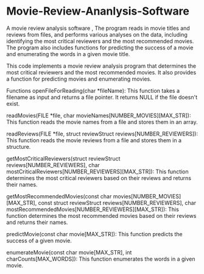 # Movie-Review-Ananlysis-Software
A movie review analysis software ,  The program reads in movie titles and reviews from files, and performs various analyses on the data, including identifying the most critical reviewers and the most recommended movies. The program also includes functions for predicting the success of a movie and enumerating the words in a given movie title.


This code implements a movie review analysis program that determines the most critical reviewers and the most recommended movies. It also provides a function for predicting movies and enumerating movies.

Functions
openFileForReading(char *fileName): This function takes a filename as input and returns a file pointer. It returns NULL if the file doesn't exist.

readMovies(FILE *file, char movieNames[NUMBER_MOVIES][MAX_STR]): This function reads the movie names from a file and stores them in an array.

readReviews(FILE *file, struct reviewStruct reviews[NUMBER_REVIEWERS]): This function reads the movie reviews from a file and stores them in a structure.

getMostCriticalReviewers(struct reviewStruct reviews[NUMBER_REVIEWERS], char mostCriticalReviewers[NUMBER_REVIEWERS][MAX_STR]): This function determines the most critical reviewers based on their reviews and returns their names.

getMostRecommendedMovies(const char movies[NUMBER_MOVIES][MAX_STR], const struct reviewStruct reviews[NUMBER_REVIEWERS], char mostRecommendedMovies[NUMBER_REVIEWERS][MAX_STR]): This function determines the most recommended movies based on their reviews and returns their names.

predictMovie(const char movie[MAX_STR]): This function predicts the success of a given movie.

enumerateMovie(const char movie[MAX_STR], int charCounts[MAX_WORDS]): This function enumerates the words in a given movie.
